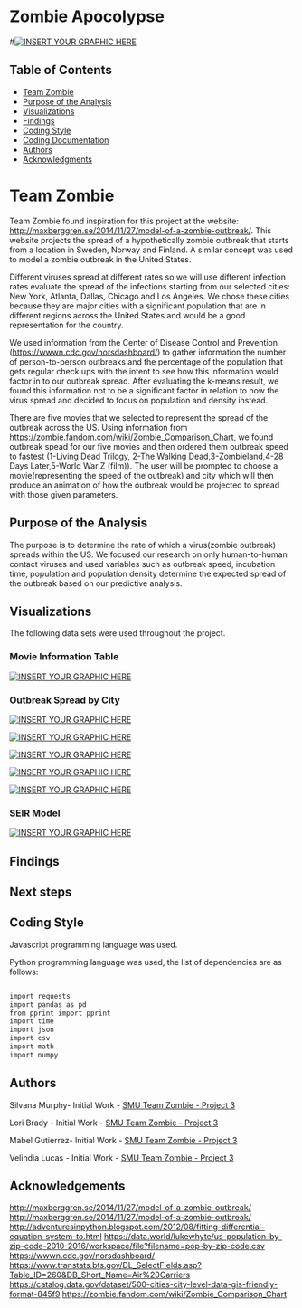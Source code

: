 # Zombie Apocolypse
#[![INSERT YOUR GRAPHIC HERE](https://www.maxim.com/.image/ar_16:9%2Cc_fill%2Ccs_srgb%2Cfl_progressive%2Cg_faces:center%2Cq_auto:good%2Cw_768/MTM1MzIxOTMzMjIxNzM1MDQz/drsmith_zombies_article1jpg.jpg)]()


<!-- TABLE OF CONTENTS -->
## Table of Contents

* [Team Zombie](#team-zombie)
* [Purpose of the Analysis](#purpose-of-the-analysis)
* [Visualizations](#visualizations)
* [Findings](#findings)
* [Coding Style](#coding-style)
* [Coding Documentation](#coding-documentation)
* [Authors](#authors)
* [Acknowledgments](#acknowledgments)


# Team Zombie

Team Zombie found inspiration  for this project at the website: http://maxberggren.se/2014/11/27/model-of-a-zombie-outbreak/.  This website projects the spread of a hypothetically zombie outbreak that starts from a location in Sweden, Norway and Finland.  A similar concept was used to model a zombie outbreak in the United States.  

Different viruses spread at different rates so we will use different infection rates evaluate the spread of the infections starting from our selected cities:  New York, Atlanta, Dallas, Chicago and Los Angeles.  We chose these cities because they are major cities with a significant population that are in different regions across the United States and would be a good representation for the country.

We used information from the Center of Disease Control and Prevention (https://wwwn.cdc.gov/norsdashboard/) to gather information the number of person-to-person outbreaks and the percentage of the population that gets regular check ups with the intent to see how this information would factor in to our outbreak spread.  After evaluating the k-means result, we found this information not to be a significant factor in relation to how the virus spread and decided to focus on population and density instead.  

There are five movies that we selected to represent the spread of the outbreak across the US.  Using information from https://zombie.fandom.com/wiki/Zombie_Comparison_Chart, we found outbreak spead for our five movies and then ordered them outbreak speed to fastest (1-Living Dead Trilogy, 2-The Walking Dead,3-Zombieland,4-28 Days Later,5-World War Z (film)).  The user will be prompted to choose a movie(representing the speed of the outbreak) and city which will then produce an animation of how the outbreak would be projected to spread with those given parameters.  


## Purpose of the Analysis

The purpose is to determine the rate of which a virus(zombie outbreak) spreads within the US.  We focused our research on only human-to-human contact viruses and used variables such as outbreak speed, incubation time, population and population density determine the expected spread of the outbreak based on our predictive analysis. 



## Visualizations

The following data sets were used throughout the project.

### Movie Information Table
[![INSERT YOUR GRAPHIC HERE](movieTable.png)]()


### Outbreak Spread by City

[![INSERT YOUR GRAPHIC HERE](atlantaAll.png)]()


[![INSERT YOUR GRAPHIC HERE](chicagoAll.png)]()


[![INSERT YOUR GRAPHIC HERE](dallasAll.png)]()


[![INSERT YOUR GRAPHIC HERE](los_angelesAll.png)]()


[![INSERT YOUR GRAPHIC HERE](new_yorkAll.png)]()


### SEIR Model

[![INSERT YOUR GRAPHIC HERE](seirVisuals.png)]()


## Findings



## Next steps


## Coding Style

Javascript programming language was used.

Python programming language was used, the list of dependencies are as follows:

```sh

import requests
import pandas as pd
from pprint import pprint
import time
import json
import csv
import math
import numpy

```


## Authors

Silvana Murphy- Initial Work - [SMU Team Zombie - Project 3](https://github.com/SSMDFW)

Lori Brady - Initial Work - [SMU Team Zombie - Project 3](https://github.com/loribeth18)

Mabel Gutierrez- Initial Work - [SMU Team Zombie - Project 3](https://github.com/mabel912)

Velindia Lucas - Initial Work - [SMU Team Zombie - Project 3](https://github.com/chele0630)


## Acknowledgements

http://maxberggren.se/2014/11/27/model-of-a-zombie-outbreak/
http://maxberggren.se/2014/11/27/model-of-a-zombie-outbreak/
http://adventuresinpython.blogspot.com/2012/08/fitting-differential-equation-system-to.html
https://data.world/lukewhyte/us-population-by-zip-code-2010-2016/workspace/file?filename=pop-by-zip-code.csv
https://wwwn.cdc.gov/norsdashboard/
https://www.transtats.bts.gov/DL_SelectFields.asp?Table_ID=260&DB_Short_Name=Air%20Carriers
https://catalog.data.gov/dataset/500-cities-city-level-data-gis-friendly-format-845f9
https://zombie.fandom.com/wiki/Zombie_Comparison_Chart




